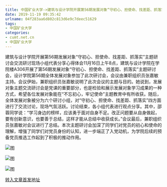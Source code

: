 ```yaml
---
title: 中国矿业大学->建筑与设计学院开展第56期发展对象“守初心、担使命、找差距、抓落实”主题研讨会 | cumt.net.cn
date: 2019-11-19 09:35:42
urlname: 04f283aa6d802c813d6e9c7deec51629
tags: 
- 中国矿业大学
categories:
- cumt.net.cn
- 中国矿业大学
---
```

建筑与设计学院开展第56期发展对象“守初心、担使命、找差距、抓落实”主题研讨会交流研讨现场小组代表分享心得体会11月16日上午8点，建筑与设计学院在学院楼A306开展了第56期发展对象“守初心、担使命、找差距、抓落实”主题研讨会，设计学院第56期全体发展对象参加了此次研讨会，会议由兼职组织员张嘉敏主持。会议伊始，兼职组织员张嘉敏说明了此次会议的主题与目的。她说到，发展对象主题交流研讨会是党课的重要部分，也是检验和展示发展对象学习成果的一种方式，希望各位发展对象能在“不忘初心，牢记使命”主题教育中有所收获。随后，全体发展对象被分为六个研讨小组，对“守初心、担使命、找差距、抓落实”四方面进行了交流讨论，现场气氛活跃。讨论结束，各小组代表进行观点分享。其中，邵蓉同学说：“学习身边的榜样，应该勇于面对自身不足。改正问题要从自身做起，要有创新意识，也要善于总结，这样才能从总结中收获成长。”会议最后，兼职组织员张嘉敏对会议进行了总结。本次主题研讨会加深了同学们对党员的初心和使命的理解，增强了同学们对党员身份的认知，进一步端正了入党动机，为学院后续的预备党员推选工作起到了积极的推动作用。

![图](http://192.168.105.2/_upload/article/images/24/ae/645b2a1b4f21942da27b826c053a/20bbe6a1-61de-4185-bc9d-af1d321b2116.jpg)

![图](http://192.168.105.2/_upload/article/images/24/ae/645b2a1b4f21942da27b826c053a/ff3ed1fa-42d7-4f6e-9c2f-bf4244db6bd2.jpg)

![图](http://192.168.105.2/_upload/article/images/24/ae/645b2a1b4f21942da27b826c053a/ed5a74bd-eee4-4f6c-ba95-a661919f3ef8.jpg)

[转入文章首发地址](http://xwzx.cumt.edu.cn/65/33/c523a550195/page.htm)